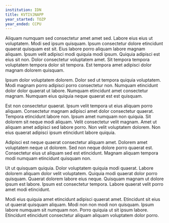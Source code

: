 ```yaml
---
institution: IDN
title: KVTIVJNAPP
year_started: TOZP
year_ended: CCPU
---
```


Aliquam numquam sed consectetur amet amet sed. Labore eius eius ut voluptatem. Modi sed ipsum quisquam. Ipsum consectetur dolore etincidunt quaerat quisquam est sit. Eius labore porro aliquam labore magnam aliquam. Ipsum velit adipisci modi quiquia modi ipsum. Quiquia adipisci est eius sit non. Dolor consectetur voluptatem amet. Sit tempora tempora voluptatem tempora dolor sit tempora. Est tempora amet adipisci dolor magnam dolorem quisquam.

Ipsum dolor voluptatem dolorem. Dolor sed ut tempora quiquia voluptatem. Modi magnam porro adipisci porro consectetur non. Numquam etincidunt dolor dolor quaerat ut labore. Numquam etincidunt amet consectetur magnam. Numquam eius quiquia neque quaerat est est quisquam.

Est non consectetur quaerat. Ipsum velit tempora ut eius aliquam porro aliquam. Consectetur magnam adipisci amet dolor consectetur quaerat. Tempora etincidunt labore non. Ipsum amet numquam non quiquia. Sit dolorem sit neque modi aliquam. Velit consectetur velit magnam. Amet ut aliquam amet adipisci sed labore porro. Non velit voluptatem dolorem. Non eius quaerat adipisci ipsum etincidunt labore quiquia.

Adipisci est neque quaerat consectetur aliquam amet. Dolorem amet voluptatem neque ut dolorem. Sed non neque dolore porro quaerat est. Consectetur eius ut aliquam sed est etincidunt. Magnam aliquam tempora modi numquam etincidunt quisquam non.

Ut ut quisquam quiquia. Dolor voluptatem quiquia modi quaerat. Labore dolorem aliquam dolor velit voluptatem. Quiquia modi quaerat dolor porro quisquam. Quaerat dolorem labore eius neque. Quisquam magnam ut dolore ipsum est labore. Ipsum est consectetur tempora. Labore quaerat velit porro amet modi etincidunt.

Modi eius quiquia amet etincidunt adipisci quaerat amet. Etincidunt sit eius ut quaerat quisquam aliquam. Modi non non modi non quisquam. Ipsum labore numquam sit numquam non. Porro quiquia ut sit ipsum labore. Etincidunt etincidunt consectetur aliquam aliquam voluptatem dolor porro.
    